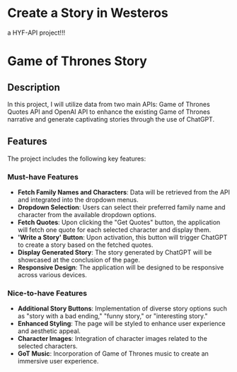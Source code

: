# Create a Story in Westeros
a HYF-API project!!!

# Game of Thrones Story

## Description
In this project, I will utilize data from two main APIs: Game of Thrones Quotes API and OpenAI API to enhance the existing Game of Thrones narrative and generate captivating stories through the use of ChatGPT.

## Features
The project includes the following key features:

### Must-have Features
- **Fetch Family Names and Characters**: Data will be retrieved from the API and integrated into the dropdown menus.
- **Dropdown Selection**: Users can select their preferred family name and character from the available dropdown options.
- **Fetch Quotes**: Upon clicking the "Get Quotes" button, the application will fetch one quote for each selected character and display them.
- **'Write a Story' Button**: Upon activation, this button will trigger ChatGPT to create a story based on the fetched quotes.
- **Display Generated Story**: The story generated by ChatGPT will be showcased at the conclusion of the page.
- **Responsive Design**: The application will be designed to be responsive across various devices.

### Nice-to-have Features
- **Additional Story Buttons**: Implementation of diverse story options such as "story with a bad ending," "funny story," or "interesting story."
- **Enhanced Styling**: The page will be styled to enhance user experience and aesthetic appeal.
- **Character Images**: Integration of character images related to the selected characters.
- **GoT Music**: Incorporation of Game of Thrones music to create an immersive user experience.
